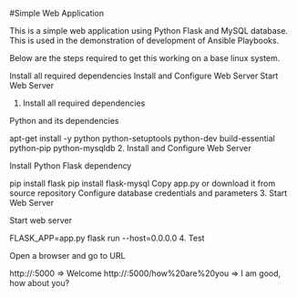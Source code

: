 #Simple Web Application

This is a simple web application using Python Flask and MySQL database. This is used in the demonstration of development of Ansible Playbooks.

Below are the steps required to get this working on a base linux system.

Install all required dependencies
Install and Configure Web Server
Start Web Server
1. Install all required dependencies

Python and its dependencies

apt-get install -y python python-setuptools python-dev build-essential python-pip python-mysqldb
2. Install and Configure Web Server

Install Python Flask dependency

pip install flask
pip install flask-mysql
Copy app.py or download it from source repository
Configure database credentials and parameters
3. Start Web Server

Start web server

FLASK_APP=app.py flask run --host=0.0.0.0
4. Test

Open a browser and go to URL

http://<IP>:5000                            => Welcome
http://<IP>:5000/how%20are%20you            => I am good, how about you?
